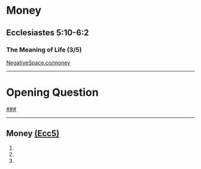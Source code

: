 <!-- .slide: <%= bg("negativespace-money.jpg") %> id="title" -->
# Money
## Ecclesiastes 5:10-6:2
### The Meaning of Life (3/5)

[NegativeSpace.co/money](https://www.pexels.com/photo/working-business-money-coins-34204/ "caption")

---
<!-- .slide: data-background="white" -->
# Opening **Question**

[###](#/outline "secret")

---
<!-- .slide: <%= bg("negativespace-money.jpg") %> id="outline" class="outline" -->
## Money [(Ecc5)](# "ref")
1.
2.
3.

